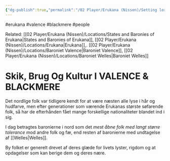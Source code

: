 ```yaml
---
{"dg-publish":true,"permalink":"/02 Player/Erukana (Nissen)/Setting lore/Skik og kultur i Valence og Blackmere baronierne/","tags":["erukana","valence","blackmere","people"]}
---
```



#erukana #valence #blackmere #people 

Related: [[02 Player/Erukana (Nissen)/Locations/States and Baronies of Erukana\|States and Baronies of Erukana]], [[02 Player/Erukana (Nissen)/Locations/Erukana\|Erukana]],. [[02 Player/Erukana (Nissen)/Locations/Baroniet Valence\|Baroniet Valence]], [[02 Player/Erukana (Nissen)/Locations/Baroniet Welles\|Baroniet Welles]]

# Skik, Brug Og Kultur I VALENCE & BLACKMERE

Det nordlige folk var tidligere kendt for at være næsten alle lyse i hår og hudfarve, men efter generationer som værende Erukanas største søfarende folk, så har de efterhånden fået mange forskellige nationaliteter blandet ind i sig. 

I dag betragtes baronierne i nord som det *mest åbne folk med langt større tolerance* mod andre folk og fæ, end resten af baronierne med undtagelse af [[Welles\|Welles]]. 

By folket er generelt drevet af deres glæde for livets lyster, rigdom og at opdagelser som kan berige dem og deres nære.

